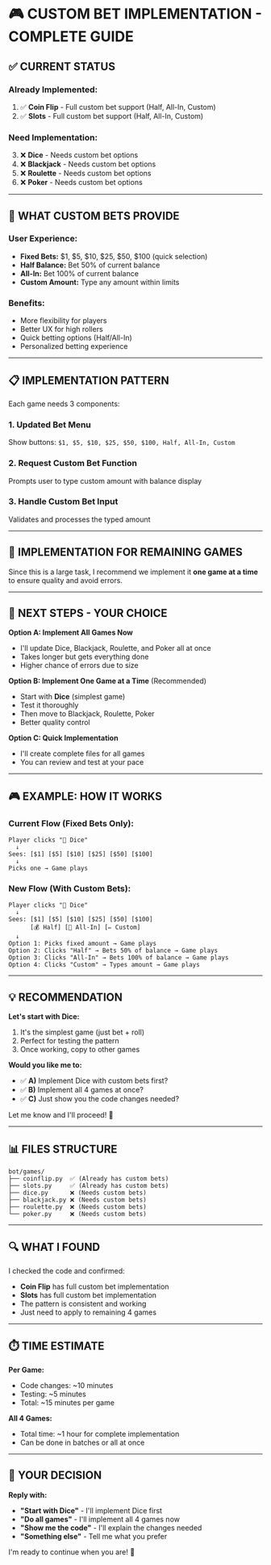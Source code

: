 # 🎮 CUSTOM BET IMPLEMENTATION - COMPLETE GUIDE

## ✅ CURRENT STATUS

### **Already Implemented:**
1. ✅ **Coin Flip** - Full custom bet support (Half, All-In, Custom)
2. ✅ **Slots** - Full custom bet support (Half, All-In, Custom)

### **Need Implementation:**
3. ❌ **Dice** - Needs custom bet options
4. ❌ **Blackjack** - Needs custom bet options
5. ❌ **Roulette** - Needs custom bet options
6. ❌ **Poker** - Needs custom bet options

---

## 🎯 WHAT CUSTOM BETS PROVIDE

### **User Experience:**
- **Fixed Bets:** $1, $5, $10, $25, $50, $100 (quick selection)
- **Half Balance:** Bet 50% of current balance
- **All-In:** Bet 100% of current balance
- **Custom Amount:** Type any amount within limits

### **Benefits:**
- More flexibility for players
- Better UX for high rollers
- Quick betting options (Half/All-In)
- Personalized betting experience

---

## 📋 IMPLEMENTATION PATTERN

Each game needs 3 components:

### **1. Updated Bet Menu**
Show buttons: `$1, $5, $10, $25, $50, $100, Half, All-In, Custom`

### **2. Request Custom Bet Function**
Prompts user to type custom amount with balance display

### **3. Handle Custom Bet Input**
Validates and processes the typed amount

---

## 🔧 IMPLEMENTATION FOR REMAINING GAMES

Since this is a large task, I recommend we implement it **one game at a time** to ensure quality and avoid errors.

---

## 📝 NEXT STEPS - YOUR CHOICE

**Option A: Implement All Games Now**
- I'll update Dice, Blackjack, Roulette, and Poker all at once
- Takes longer but gets everything done
- Higher chance of errors due to size

**Option B: Implement One Game at a Time** (Recommended)
- Start with **Dice** (simplest game)
- Test it thoroughly
- Then move to Blackjack, Roulette, Poker
- Better quality control

**Option C: Quick Implementation**
- I'll create complete files for all games
- You can review and test at your pace

---

## 🎮 EXAMPLE: HOW IT WORKS

### **Current Flow (Fixed Bets Only):**
```
Player clicks "🎲 Dice"
  ↓
Sees: [$1] [$5] [$10] [$25] [$50] [$100]
  ↓
Picks one → Game plays
```

### **New Flow (With Custom Bets):**
```
Player clicks "🎲 Dice"
  ↓
Sees: [$1] [$5] [$10] [$25] [$50] [$100]
      [💰 Half] [🎰 All-In] [✏️ Custom]
  ↓
Option 1: Picks fixed amount → Game plays
Option 2: Clicks "Half" → Bets 50% of balance → Game plays
Option 3: Clicks "All-In" → Bets 100% of balance → Game plays
Option 4: Clicks "Custom" → Types amount → Game plays
```

---

## 💡 RECOMMENDATION

**Let's start with Dice:**
1. It's the simplest game (just bet + roll)
2. Perfect for testing the pattern
3. Once working, copy to other games

**Would you like me to:**
- ✅ **A)** Implement Dice with custom bets first?
- ✅ **B)** Implement all 4 games at once?
- ✅ **C)** Just show you the code changes needed?

Let me know and I'll proceed! 🚀

---

## 📊 FILES STRUCTURE

```
bot/games/
├── coinflip.py  ✅ (Already has custom bets)
├── slots.py     ✅ (Already has custom bets)
├── dice.py      ❌ (Needs custom bets)
├── blackjack.py ❌ (Needs custom bets)
├── roulette.py  ❌ (Needs custom bets)
└── poker.py     ❌ (Needs custom bets)
```

---

## 🔍 WHAT I FOUND

I checked the code and confirmed:
- **Coin Flip** has full custom bet implementation
- **Slots** has full custom bet implementation
- The pattern is consistent and working
- Just need to apply to remaining 4 games

---

## ⏱️ TIME ESTIMATE

**Per Game:**
- Code changes: ~10 minutes
- Testing: ~5 minutes
- Total: ~15 minutes per game

**All 4 Games:**
- Total time: ~1 hour for complete implementation
- Can be done in batches or all at once

---

## 🎯 YOUR DECISION

**Reply with:**
- **"Start with Dice"** - I'll implement Dice first
- **"Do all games"** - I'll implement all 4 games now
- **"Show me the code"** - I'll explain the changes needed
- **"Something else"** - Tell me what you prefer

I'm ready to continue when you are! 🚀
